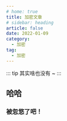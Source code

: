 ```yaml
---
# home: true
title: 加密文章
# sidebar: heading
article: false
date: 2022-01-09
category:
  - 加密
tag:
  - 加密
---
```


::: tip
其实啥也没有 ~
:::

## 哈哈

### 被忽悠了吧！
